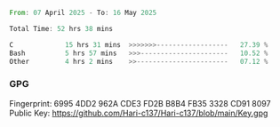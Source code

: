 <!--START_SECTION:waka-->

```rust
From: 07 April 2025 - To: 16 May 2025

Total Time: 52 hrs 38 mins

C             15 hrs 31 mins  >>>>>>>------------------   27.39 %
Bash          5 hrs 57 mins   >>>----------------------   10.52 %
Other         4 hrs 2 mins    >>-----------------------   07.12 %
```

<!--END_SECTION:waka-->

### GPG <br />
Fingerprint:     6995 4DD2 962A CDE3 FD2B B8B4 FB35 3328 CD91 8097 <br />
Public Key:      https://github.com/Hari-c137/Hari-c137/blob/main/Key.gpg
